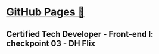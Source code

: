 # [GitHub Pages 🔗](https://fmtoniolo.github.io/ctd-frontend01-checkpoint03/)
## Certified Tech Developer - Front-end I: checkpoint 03 - DH Flix
